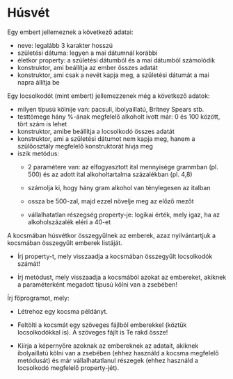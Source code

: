 # Húsvét

Egy embert jellemeznek a következő adatai:

* neve: legalább 3 karakter hosszú
* születési dátuma: legyen a mai dátumnál korábbi
* életkor property: a születési dátumból és a mai dátumból számolódik
* konstruktor, ami beállítja az ember összes adatát
* konstruktor, ami csak a nevét kapja meg, a születési dátumát a mai napra állítja be

Egy locsolkodót (mint embert) jellemezzenek még a következő adatok:

* milyen típusú kölnije van: pacsuli, ibolyaillatú, Britney Spears stb.
* testtömege hány %-ának megfelelő alkoholt ivott már: 0 és 100 között, tört szám is lehet
* konstruktor, amibe beállítja a locsolkodó összes adatát
* konstruktor, ami a születési dátumot nem kapja meg, hanem a szülőosztály megfelelő konstruktorát hívja meg
* iszik metódus:
    * 2 paramétere van: az elfogyasztott ital mennyisége grammban (pl. 500) és az adott ital alkoholtartalma százalékban (pl. 4,8)
    * számolja ki, hogy hány gram alkohol van ténylegesen az italban
    * ossza be 500-zal, majd ezzel növelje meg az előző mezőt

    * vállalhatatlan részegség property-je: logikai érték, mely igaz, ha az alkoholszázalék eléri a 40-et

A kocsmában húsvétkor összegyűlnek az emberek, azaz nyilvántartjuk a kocsmában összegyűlt emberek listáját.

* Írj property-t, mely visszaadja a kocsmában összegyűlt locsolkodók számát!

* Írj metódust, mely visszaadja a kocsmából azokat az embereket, akiknek a paraméterként megadott típusú kölni van a zsebében!

Írj főprogramot, mely:

* Létrehoz egy kocsma példányt.

* Feltölti a kocsmát egy szöveges fájlból emberekkel (köztük locsolkodókkal is). A szöveges fájlt is Te rakd össze!

* Kiírja a képernyőre azoknak az embereknek az adatait, akiknek ibolyaillatú kölni van a zsebében (ehhez használd a kocsma megfelelő metódusát) és már vállalhatatlanul részegek (ehhez használd a locsolkodó megfelelő property-jét).
